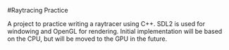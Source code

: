 #Raytracing Practice

A project to practice writing a raytracer using C++. SDL2 is used for windowing and OpenGL for rendering.
Initial implementation will be based on the CPU, but will be moved to the GPU in the future.